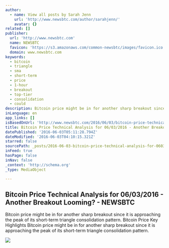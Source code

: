 ```yaml
---
author:
  - name: View all posts by Sarah Jenn
    url: 'http://www.newsbtc.com/author/sarahjenn/'
    avatar: {}
related: []
publisher:
  url: 'http://www.newsbtc.com'
  name: NEWSBTC
  favicon: 'https://s3.amazonaws.com/common-newsbtc/images/favicon.ico'
  domain: www.newsbtc.com
keywords:
  - bitcoin
  - triangle
  - sma
  - short-term
  - price
  - 1-hour
  - breakout
  - top-tier
  - consolidation
  - could
description: Bitcoin price might be in for another sharp breakout since it is approaching the peak of its short-term triangle consolidation pattern. Bitcoin Price Key Highlights Bitcoin price might be in for another sharp breakout since it is approaching the peak of its short-term triangle consolidation pattern.
inLanguage: en
app_links: []
isBasedOnUrl: 'http://www.newsbtc.com/2016/06/03/bitcoin-price-technical-analysis-06032016-another-breakout-looming/'
title: Bitcoin Price Technical Analysis for 06/03/2016 - Another Breakout Looming? - NEWSBTC
datePublished: '2016-06-03T05:11:28.794Z'
dateModified: '2016-06-03T04:10:15.321Z'
starred: false
sourcePath: _posts/2016-06-03-bitcoin-price-technical-analysis-for-06032016-another-br.md
inFeed: true
hasPage: false
inNav: false
_context: 'http://schema.org'
_type: MediaObject

---
```

<article style=""><h1>Bitcoin Price Technical Analysis for 06/03/2016 - Another Breakout Looming? - NEWSBTC</h1><p>Bitcoin price might be in for another sharp breakout since it is approaching the peak of its short-term triangle consolidation pattern. Bitcoin Price Key Highlights Bitcoin price might be in for another sharp breakout since it is approaching the peak of its short-term triangle consolidation pattern.</p><img src="http://s3.amazonaws.com/main-newsbtc-images/2016/06/03044321/160603_bitcoin.png" /></article>
